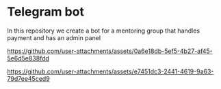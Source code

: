 # Telegram bot
In this repository we create a bot for a mentoring group that handles payment and has an admin panel


https://github.com/user-attachments/assets/0a6e18db-5ef5-4b27-af45-5e6d5e838fdd



https://github.com/user-attachments/assets/e7451dc3-2441-4619-9a63-79d7ee45ced9

